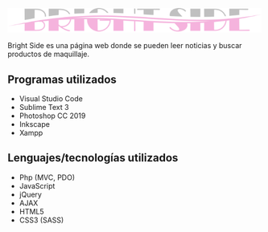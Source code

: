 <a href="http://abrightside.rf.gd" target="_blank"><img src="presentacion/logo.png"></a>

Bright Side es una página web donde se pueden leer noticias y buscar productos de maquillaje.

## Programas utilizados
* Visual Studio Code
* Sublime Text 3
* Photoshop CC 2019
* Inkscape
* Xampp

## Lenguajes/tecnologías utilizados
* Php (MVC, PDO)
* JavaScript
* jQuery
* AJAX
* HTML5
* CSS3 (SASS)
